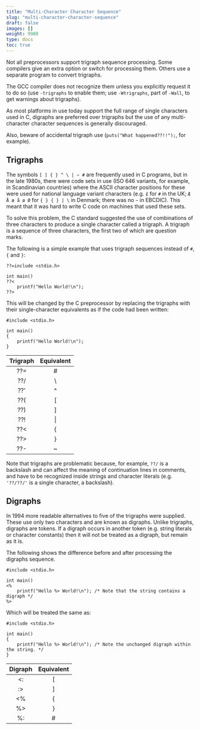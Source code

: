 ```yaml
---
title: "Multi-Character Character Sequence"
slug: "multi-character-character-sequence"
draft: false
images: []
weight: 9980
type: docs
toc: true
---
```


Not all preprocessors support trigraph sequence processing. Some compilers give an extra option or switch for processing them. Others use a separate program to convert trigraphs.

The GCC compiler does not recognize them unless you explicitly request it to do so (use `-trigraphs` to enable them; use `-Wtrigraphs`, part of `-Wall`, to get warnings about trigraphs).

As most platforms in use today support the full range of single characters used in C, digraphs are preferred over trigraphs  but the use of any multi-character character sequences is generally discouraged.

Also, beware of accidental trigraph use (`puts("What happened??!!");`, for example).

## Trigraphs
The symbols  `[ ] { } ^ \ | ~ #` are frequently used in C programs, but in the late 1980s, there were code sets in use (ISO 646 variants, for example, in Scandinavian countries) where the ASCII character positions for these were used for national language variant characters (e.g. `£` for `#` in the UK; `Æ Å æ å ø Ø` for `{ } { } | \` in Denmark; there was no `~` in EBCDIC).  This meant that it was hard to write C code on machines that used these sets.
 
To solve this problem, the C standard suggested the use of combinations of three characters to produce a single character called a trigraph. A trigraph is a sequence of three characters, the first two of which are question marks.

The following is a simple example that uses trigraph sequences instead of `#`, `{` and `}`:

    ??=include <stdio.h>

    int main()
    ??<
        printf("Hello World!\n");
    ??>

This will be changed by the C preprocessor by replacing the trigraphs with their single-character equivalents as if the code had been written:

    #include <stdio.h>

    int main()
    {
        printf("Hello World!\n");
    }

| Trigraph | Equivalent |
| :------: | :--------: |
|   ??=    |   \#       |
|   ??/    |   \        |
|   ??'    |   ^        |
|   ??(    |   [        |
|   ??)    |   ]        |
|   ??!    |   \|       |
|   ??<    |   {        |
|   ??>    |   }        |
|   ??-    |   ~        |

Note that trigraphs are problematic because, for example, `??/` is a backslash and can affect the meaning of continuation lines in comments, and have to be recognized inside strings and character literals (e.g. `'??/??/'` is a single character, a backslash).

## Digraphs
<!-- if version [gte C99] -->
In 1994 more readable alternatives to five of the trigraphs were supplied. These use only two characters and are known as digraphs. Unlike trigraphs, digraphs are tokens. If a digraph occurs in another token (e.g. string literals or character constants) then it will not be treated as a digraph, but remain as it is.

The following shows the difference before and after processing the digraphs sequence.

    #include <stdio.h>

    int main()
    <%
        printf("Hello %> World!\n"); /* Note that the string contains a digraph */
    %>
    
Which will be treated the same as:

    #include <stdio.h>

    int main()
    {
        printf("Hello %> World!\n"); /* Note the unchanged digraph within the string. */
    }

| Digraph | Equivalent |
| :-----: | :-------:  |
|  <:     |     [      |
|  :>     |     ]      |
|  <%     |     {      |
|  %>     |     }      |
|  %:     |     \#     |


<!-- end version if -->

